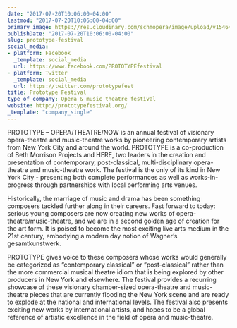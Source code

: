 ```yaml
---
date: "2017-07-20T10:06:00-04:00"
lastmod: "2017-07-20T10:06:00-04:00"
primary_image: https://res.cloudinary.com/schmopera/image/upload/v1546480253/media/2019/01/Logo-PrototypeFestival.jpg
publishDate: "2017-07-20T10:06:00-04:00"
slug: prototype-festival
social_media:
- platform: Facebook
  _template: social_media
  url: https://www.facebook.com/PROTOTYPEfestival
- platform: Twitter
  _template: social_media
  url: https://twitter.com/prototypefest
title: Prototype Festival
type_of_company: Opera & music theatre festival
website: http://prototypefestival.org/
_template: "company_single"
---
```

PROTOTYPE – OPERA/THEATRE/NOW is an annual festival of visionary opera-theatre and music-theatre works by pioneering contemporary artists from New York City and around the world. PROTOTYPE is a co-production of Beth Morrison Projects and HERE, two leaders in the creation and presentation of contemporary, post-classical, multi-disciplinary opera-theatre and music-theatre work. The festival is the only of its kind in New York City - presenting both complete performances as well as works-in-progress through partnerships with local performing arts venues.

Historically, the marriage of music and drama has been something composers tackled further along in their careers.  Fast forward to today: serious young composers are now creating new works of opera-theatre/music-theatre, and we are in a second golden age of creation for the art form. It is poised to become the most exciting live arts medium in the 21st century, embodying a modern day notion of Wagner’s gesamtkunstwerk. 

PROTOTYPE gives voice to these composers whose works would generally be categorized as “contemporary classical” or “post-classical” rather than the more commercial musical theatre idiom that is being explored by other producers in New York and elsewhere. The festival provides a recurring showcase of these visionary chamber-sized opera-theatre and music-theatre pieces that are currently flooding the New York scene and are ready to explode at the national and international levels. The festival also presents exciting new works by international artists, and hopes to be a global reference of artistic excellence in the field of opera and music-theatre.